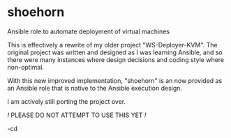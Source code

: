 # shoehorn
Ansible role to automate deployment of virtual machines

This is effectively a rewrite of my older project "WS-Deployer-KVM".  The original
project was written and designed as I was learning Ansible, and so there were many
instances where design decisions and coding style where non-optimal.

With this new improved implementation, "shoehorn" is an now provided as
an Ansible role that is native to the Ansible execution design.

I am actively still porting the project over.

*!* PLEASE DO NOT ATTEMPT TO USE THIS YET *!*

-cd
